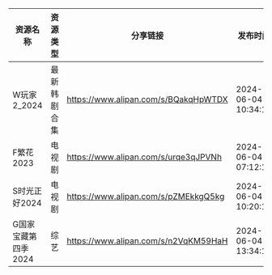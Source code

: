 | 资源名称         | 资源类型   | 分享链接                                 | 发布时间                |
| ------------ | ------ | ------------------------------------ | ------------------- |
| W玩家2_2024    | 最新韩剧合集 | https://www.alipan.com/s/BQakqHpWTDX | 2024-06-04 10:34:10 |
| F繁花2023      | 电视剧    | https://www.alipan.com/s/urqe3qJPVNh | 2024-06-04 07:12:12 |
| S时光正好2024    | 电视剧    | https://www.alipan.com/s/pZMEkkgQ5kg | 2024-06-04 10:20:11 |
| G国家宝藏第四季2024 | 综艺     | https://www.alipan.com/s/n2VqKM59HaH | 2024-06-04 13:34:10 |
